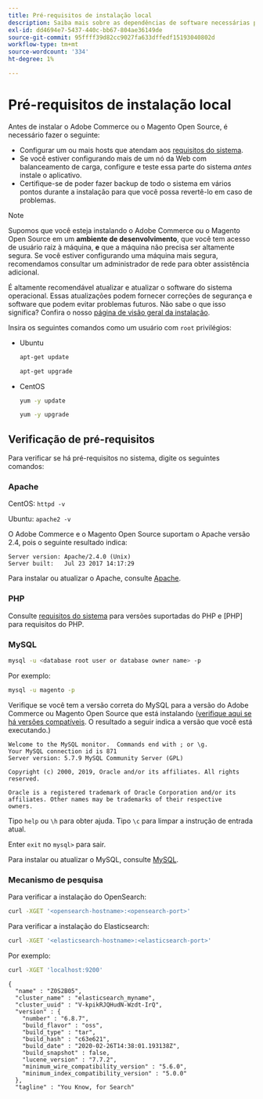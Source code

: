 ```yaml
---
title: Pré-requisitos de instalação local
description: Saiba mais sobre as dependências de software necessárias para instalações locais do Adobe Commerce e do Magento Open Source.
exl-id: dd4694e7-5437-440c-bb67-804ae36149de
source-git-commit: 95ffff39d82cc9027fa633dffedf15193040802d
workflow-type: tm+mt
source-wordcount: '334'
ht-degree: 1%

---
```


# Pré-requisitos de instalação local

Antes de instalar o Adobe Commerce ou o Magento Open Source, é necessário fazer o seguinte:

* Configurar um ou mais hosts que atendam aos [requisitos do sistema](../system-requirements.md).
* Se você estiver configurando mais de um nó da Web com balanceamento de carga, configure e teste essa parte do sistema _antes_ instale o aplicativo.
* Certifique-se de poder fazer backup de todo o sistema em vários pontos durante a instalação para que você possa revertê-lo em caso de problemas.

>[!NOTE]
>
>Supomos que você esteja instalando o Adobe Commerce ou o Magento Open Source em um **ambiente de desenvolvimento**, que você tem acesso de usuário raiz à máquina, **e** que a máquina não precisa ser altamente segura. Se você estiver configurando uma máquina mais segura, recomendamos consultar um administrador de rede para obter assistência adicional.

É altamente recomendável atualizar e atualizar o software do sistema operacional. Essas atualizações podem fornecer correções de segurança e software que podem evitar problemas futuros. Não sabe o que isso significa? Confira o nosso [página de visão geral da instalação](../overview.md).

Insira os seguintes comandos como um usuário com `root` privilégios:

* Ubuntu

  ```bash
  apt-get update
  ```

  ```bash
  apt-get upgrade
  ```

* CentOS

  ```bash
  yum -y update
  ```

  ```bash
  yum -y upgrade
  ```

## Verificação de pré-requisitos

Para verificar se há pré-requisitos no sistema, digite os seguintes comandos:

### Apache

CentOS: `httpd -v`

Ubuntu: `apache2 -v`

O Adobe Commerce e o Magento Open Source suportam o Apache versão 2.4, pois o seguinte resultado indica:

```terminal
Server version: Apache/2.4.0 (Unix)
Server built:   Jul 23 2017 14:17:29
```

Para instalar ou atualizar o Apache, consulte [Apache](web-server/apache.md).

### PHP

Consulte [requisitos do sistema](../system-requirements.md) para versões suportadas do PHP e [PHP] para requisitos do PHP.

### MySQL

```bash
mysql -u <database root user or database owner name> -p
```

Por exemplo:

```bash
mysql -u magento -p
```

Verifique se você tem a versão correta do MySQL para a versão do Adobe Commerce ou Magento Open Source que está instalando ([verifique aqui se há versões compatíveis](../system-requirements.md). O resultado a seguir indica a versão que você está executando.)

```terminal
Welcome to the MySQL monitor.  Commands end with ; or \g.
Your MySQL connection id is 871
Server version: 5.7.9 MySQL Community Server (GPL)

Copyright (c) 2000, 2019, Oracle and/or its affiliates. All rights reserved.

Oracle is a registered trademark of Oracle Corporation and/or its
affiliates. Other names may be trademarks of their respective
owners.
```

Tipo `help` ou `\h` para obter ajuda. Tipo `\c` para limpar a instrução de entrada atual.

Enter `exit` no `mysql>` para sair.

Para instalar ou atualizar o MySQL, consulte [MySQL](database/mysql.md).

### Mecanismo de pesquisa

Para verificar a instalação do OpenSearch:

```bash
curl -XGET '<opensearch-hostname>:<opensearch-port>'
```

Para verificar a instalação do Elasticsearch:

```bash
curl -XGET '<elasticsearch-hostname>:<elasticsearch-port>'
```

Por exemplo:

```bash
curl -XGET 'localhost:9200'
```

```terminal
{
  "name" : "Z0S2B05",
  "cluster_name" : "elasticsearch_myname",
  "cluster_uuid" : "V-kpikRJQHudN-Wzdt-IrQ",
  "version" : {
    "number" : "6.8.7",
    "build_flavor" : "oss",
    "build_type" : "tar",
    "build_hash" : "c63e621",
    "build_date" : "2020-02-26T14:38:01.193138Z",
    "build_snapshot" : false,
    "lucene_version" : "7.7.2",
    "minimum_wire_compatibility_version" : "5.6.0",
    "minimum_index_compatibility_version" : "5.0.0"
  },
  "tagline" : "You Know, for Search"
```

